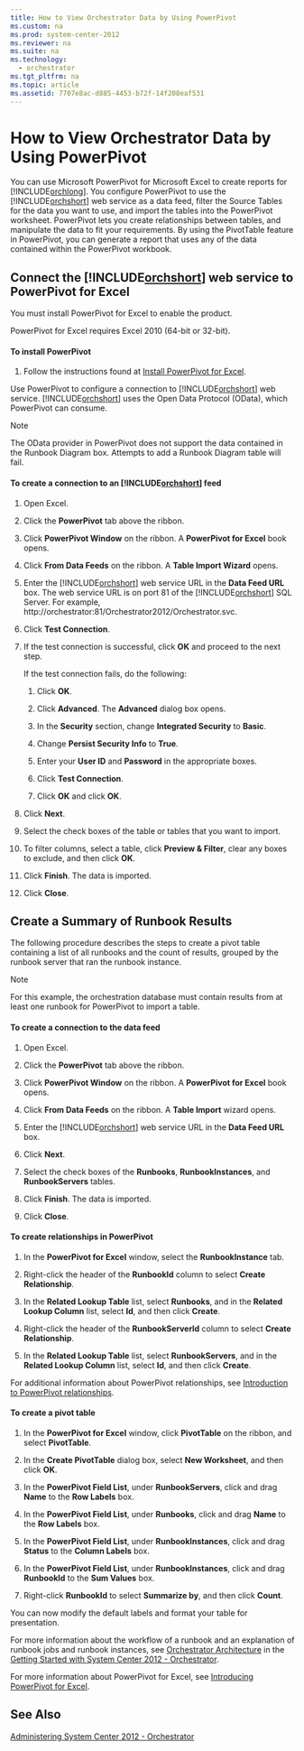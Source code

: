 ```yaml
---
title: How to View Orchestrator Data by Using PowerPivot
ms.custom: na
ms.prod: system-center-2012
ms.reviewer: na
ms.suite: na
ms.technology: 
  - orchestrator
ms.tgt_pltfrm: na
ms.topic: article
ms.assetid: 7707e8ac-d885-4453-b72f-14f208eaf531
---
```

# How to View Orchestrator Data by Using PowerPivot
You can use Microsoft PowerPivot for Microsoft Excel to create reports for [!INCLUDE[orchlong](../Token/orchlong_md.md)]. You configure PowerPivot to use the [!INCLUDE[orchshort](../Token/orchshort_md.md)] web service as a data feed, filter the Source Tables for the data you want to use, and import the tables into the PowerPivot worksheet. PowerPivot lets you create relationships between tables, and manipulate the data to fit your requirements. By using the PivotTable feature in PowerPivot, you can generate a report that uses any of the data contained within the PowerPivot workbook.

## Connect the [!INCLUDE[orchshort](../Token/orchshort_md.md)] web service to PowerPivot for Excel
You must install PowerPivot for Excel to enable the product.

PowerPivot for Excel requires Excel 2010 \(64\-bit or 32\-bit\).

#### To install PowerPivot

1.  Follow the instructions found at [Install PowerPivot for Excel](http://go.microsoft.com/fwlink/p/?LinkID=184678).

Use PowerPivot to configure a connection to [!INCLUDE[orchshort](../Token/orchshort_md.md)] web service. [!INCLUDE[orchshort](../Token/orchshort_md.md)] uses the Open Data Protocol \(OData\), which PowerPivot can consume.

> [!NOTE]
> The OData provider in PowerPivot does not support the data contained in the Runbook Diagram box. Attempts to add a Runbook Diagram table will fail.

#### To create a connection to an [!INCLUDE[orchshort](../Token/orchshort_md.md)] feed

1.  Open Excel.

2.  Click the **PowerPivot** tab above the ribbon.

3.  Click **PowerPivot Window** on the ribbon. A **PowerPivot for Excel** book opens.

4.  Click **From Data Feeds** on the ribbon. A **Table Import Wizard** opens.

5.  Enter the [!INCLUDE[orchshort](../Token/orchshort_md.md)] web service URL in the **Data Feed URL** box. The web service URL is on port 81 of the [!INCLUDE[orchshort](../Token/orchshort_md.md)] SQL Server. For example, http:\/\/orchestrator:81\/Orchestrator2012\/Orchestrator.svc.

6.  Click **Test Connection**.

7.  If the test connection is successful, click **OK** and proceed to the next step.

    If the test connection fails, do the following:

    1.  Click **OK**.

    2.  Click **Advanced**. The **Advanced** dialog box opens.

    3.  In the **Security** section, change **Integrated Security** to **Basic**.

    4.  Change **Persist Security Info** to **True**.

    5.  Enter your **User ID** and **Password** in the appropriate boxes.

    6.  Click **Test Connection**.

    7.  Click **OK** and click **OK**.

8.  Click **Next**.

9. Select the check boxes of the table or tables that you want to import.

10. To filter columns, select a table, click **Preview & Filter**, clear any boxes to exclude, and then click **OK**.

11. Click **Finish**. The data is imported.

12. Click **Close**.

## Create a Summary of Runbook Results
The following procedure describes the steps to create a pivot table containing a list of all runbooks and the count of results, grouped by the runbook server that ran the runbook instance.

> [!NOTE]
> For this example, the orchestration database must contain results from at least one runbook for PowerPivot to import a table.

#### To create a connection to the data feed

1.  Open Excel.

2.  Click the **PowerPivot** tab above the ribbon.

3.  Click **PowerPivot Window** on the ribbon. A **PowerPivot for Excel** book opens.

4.  Click **From Data Feeds** on the ribbon. A **Table Import** wizard opens.

5.  Enter the [!INCLUDE[orchshort](../Token/orchshort_md.md)] web service URL in the **Data Feed URL** box.

6.  Click **Next**.

7.  Select the check boxes of the **Runbooks**, **RunbookInstances**, and **RunbookServers** tables.

8.  Click **Finish**. The data is imported.

9. Click **Close**.

#### To create relationships in PowerPivot

1.  In the **PowerPivot for Excel** window, select the **RunbookInstance** tab.

2.  Right\-click the header of the **RunbookId** column to select **Create Relationship**.

3.  In the **Related Lookup Table** list, select **Runbooks**, and in the **Related Lookup Column** list, select **Id**, and then click **Create**.

4.  Right\-click the header of the **RunbookServerId** column to select **Create Relationship**.

5.  In the **Related Lookup Table** list, select **RunbookServers**, and in the **Related Lookup Column** list, select **Id**, and then click **Create**.

For additional information about PowerPivot relationships, see [Introduction to PowerPivot relationships](http://go.microsoft.com/fwlink/p/?LinkId=224794).

#### To create a pivot table

1.  In the **PowerPivot for Excel** window, click **PivotTable** on the ribbon, and select **PivotTable**.

2.  In the **Create PivotTable** dialog box, select **New Worksheet**, and then click **OK**.

3.  In the **PowerPivot Field List**, under **RunbookServers**, click and drag **Name** to the **Row Labels** box.

4.  In the **PowerPivot Field List**, under **Runbooks**, click and drag **Name** to the **Row Labels** box.

5.  In the **PowerPivot Field List**, under **RunbookInstances**, click and drag **Status** to the **Column Labels** box.

6.  In the **PowerPivot Field List**, under **RunbookInstances**, click and drag **RunbookId** to the **Sum Values** box.

7.  Right\-click **RunbookId** to select **Summarize by**, and then click **Count**.

You can now modify the default labels and format your table for presentation.

For more information about the workflow of a runbook and an explanation of runbook jobs and runbook instances, see [Orchestrator Architecture](../Topic/Orchestrator-Architecture.md) in the [Getting Started with System Center 2012 - Orchestrator](../Topic/Getting-Started-with-System-Center-2012---Orchestrator.md).

For more information about PowerPivot for Excel, see [Introducing PowerPivot for Excel](http://go.microsoft.com/fwlink/p/?LinkID=187006).

## See Also
[Administering System Center 2012 - Orchestrator](../Topic/Administering-System-Center-2012---Orchestrator.md)

